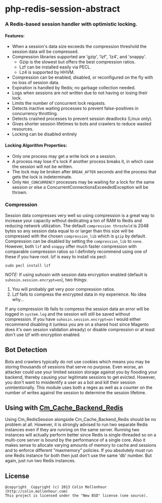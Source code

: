 # php-redis-session-abstract #

### A Redis-based session handler with optimistic locking. ###

#### Features: ####
- When a session's data size exceeds the compression threshold the session data will be compressed.
- Compression libraries supported are 'gzip', 'lzf', 'lz4', and 'snappy'.
  - Gzip is the slowest but offers the best compression ratios.
  - Lzf can be installed easily via PECL.
  - Lz4 is supported by HHVM.
- Compression can be enabled, disabled, or reconfigured on the fly with no loss of session data.
- Expiration is handled by Redis; no garbage collection needed.
- Logs when sessions are not written due to not having or losing their lock.
- Limits the number of concurrent lock requests.
- Detects inactive waiting processes to prevent false-positives in concurrency throttling.
- Detects crashed processes to prevent session deadlocks (Linux only).
- Gives shorter session lifetimes to bots and crawlers to reduce wasted resources.
- Locking can be disabled entirely

#### Locking Algorithm Properties: ####
- Only one process may get a write lock on a session.
- A process may lose it's lock if another process breaks it, in which case the session will not be written.
- The lock may be broken after `BREAK_AFTER` seconds and the process that gets the lock is indeterminate.
- Only `MAX_CONCURRENCY` processes may be waiting for a lock for the same session or else a ConcurrentConnectionsExceededException will be thrown.

### Compression ##

Session data compresses very well so using compression is a great way to increase your capacity without
dedicating a ton of RAM to Redis and reducing network utilization.
The default `compression threshold` is 2048 bytes so any session data equal to or larger than this size
will be compressed with the chosen `compression_lib` which is `gzip` by default.  Compression can be disabled by setting the `compression_lib` to `none`. However, both `lzf` and
`snappy` offer much faster compression with comparable compression ratios so I definitely recommend using
one of these if you have root. lzf is easy to install via pecl:

    sudo pecl install lzf

_NOTE:_ If using suhosin with session data encryption enabled (default is `suhosin.session.encrypt=on`), two things:

1. You will probably get very poor compression ratios.
2. Lzf fails to compress the encrypted data in my experience. No idea why...

If any compression lib fails to compress the session data an error will be logged in `system.log` and the
session will still be saved without compression. If you have `suhosin.session.encrypt=on` I would either
recommend disabling it (unless you are on a shared host since Magento does it's own session validation already)
or disable compression or at least don't use lzf with encryption enabled.

## Bot Detection ##

Bots and crawlers typically do not use cookies which means you may be storing thousands of sessions that
serve no purpose. Even worse, an attacker could use your limited session storage against you by flooding
your backend, thereby causing your legitimate sessions to get evicted. However, you don't want to misidentify
a user as a bot and kill their session unintentionally. This module uses both a regex as well as a
counter on the number of writes against the session to determine the session lifetime.

## Using with [Cm_Cache_Backend_Redis](https://github.com/colinmollenhour/Cm_Cache_Backend_Redis) ##

Using Cm_RedisSession alongside Cm_Cache_Backend_Redis should be no problem at all. However, it is strongly advised
to run two separate Redis instances even if they are running on the same server. Running two instances will
actually perform better since Redis is single-threaded so on a multi-core server is bound by the performance of
a single core. Also it makes sense to allocate varying amounts of memory to cache and sessions and to enforce different
"maxmemory" policies. If you absolutely must run one Redis instance for both then just don't use the same 'db' number.
But again, just run two Redis instances.


## License ##

    @copyright  Copyright (c) 2013 Colin Mollenhour (http://colin.mollenhour.com)
    This project is licensed under the "New BSD" license (see source).
